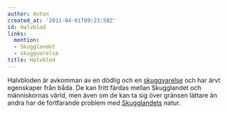 ```yaml
---
author: Anton
created_at: '2011-04-01T09:23:58Z'
id: Halvblod
links:
  mention:
  - Skugglandet
  - skuggvarelse
title: Halvblod
---
```


Halvbloden är avkomman av en dödlig och en [skuggvarelse] och har ärvt egenskaper från båda. De kan
fritt färdas mellan Skugglandet och människornas värld, men även om de kan ta sig över gränsen
lättare än andra har de fortfarande problem med [Skugglandets] natur.

  [skuggvarelse]: skuggvarelse
  [Skugglandets]: Skugglandet

